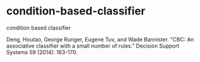 # condition-based-classifier
condition based classifier 

Deng, Houtao, George Runger, Eugene Tuv, and Wade Bannister. "CBC: An associative classifier with a small number of rules." Decision Support Systems 59 (2014): 163-170.